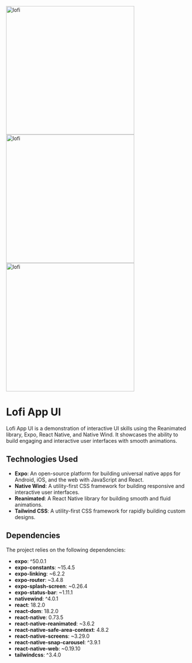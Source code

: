 <div display="flex">
  <img src="https://i.ibb.co/BNwjKxy/lofi.jpg" alt="lofi" border="0" height=350px margin=100px>
<img src="https://i.ibb.co/BNwjKxy/lofi.jpg" alt="lofi" border="0" height=350px margin=10px>
<img src="https://i.ibb.co/BNwjKxy/lofi.jpg" alt="lofi" border="0" height=350px margin=10px>
</div>


# Lofi App UI

Lofi App UI is a demonstration of interactive UI skills using the Reanimated library, Expo, React Native, and Native Wind. It showcases the ability to build engaging and interactive user interfaces with smooth animations.

## Technologies Used

- **Expo**: An open-source platform for building universal native apps for Android, iOS, and the web with JavaScript and React.
- **Native Wind**: A utility-first CSS framework for building responsive and interactive user interfaces.
- **Reanimated**: A React Native library for building smooth and fluid animations.
- **Tailwind CSS**: A utility-first CSS framework for rapidly building custom designs.

## Dependencies

The project relies on the following dependencies:

- **expo**: ^50.0.1
- **expo-constants**: ~15.4.5
- **expo-linking**: ~6.2.2
- **expo-router**: ~3.4.8
- **expo-splash-screen**: ~0.26.4
- **expo-status-bar**: ~1.11.1
- **nativewind**: ^4.0.1
- **react**: 18.2.0
- **react-dom**: 18.2.0
- **react-native**: 0.73.5
- **react-native-reanimated**: ~3.6.2
- **react-native-safe-area-context**: 4.8.2
- **react-native-screens**: ~3.29.0
- **react-native-snap-carousel**: ^3.9.1
- **react-native-web**: ~0.19.10
- **tailwindcss**: ^3.4.0

